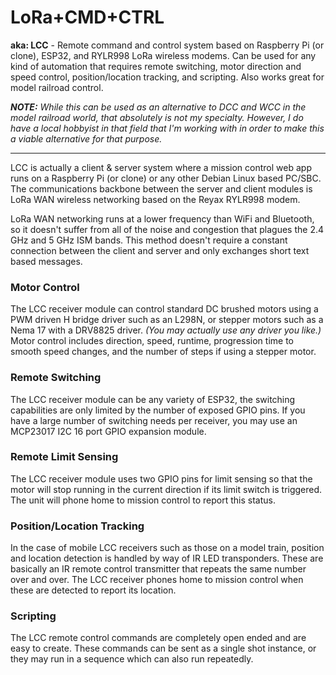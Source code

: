 # LoRa+CMD+CTRL
**aka: LCC** - Remote command and control system based on Raspberry Pi (or clone), ESP32, and RYLR998 LoRa wireless modems. Can be used for any kind of automation that requires remote switching, motor direction and speed control, position/location tracking, and scripting. Also works great for model railroad control.

_**NOTE:** While this can be used as an alternative to DCC and WCC in the model railroad world, that absolutely is not my specialty. However, I do have a local hobbyist in that field that I'm working with in order to make this a viable alternative for that purpose._

---

LCC is actually a client & server system where a mission control web app runs on a Raspberry Pi (or clone) or any other Debian Linux based PC/SBC. The communications backbone between the server and client modules is LoRa WAN wireless networking based on the Reyax RYLR998 modem.

LoRa WAN networking runs at a lower frequency than WiFi and Bluetooth, so it doesn't suffer from all of the noise and congestion that plagues the 2.4 GHz and 5 GHz ISM bands. This method doesn't require a constant connection between the client and server and only exchanges short text based messages.

### Motor Control
The LCC receiver module can control standard DC brushed motors using a PWM driven H bridge driver such as an L298N, or stepper motors such as a Nema 17 with a DRV8825 driver. _(You may actually use any driver you like.)_ Motor control includes direction, speed, runtime, progression time to smooth speed changes, and the number of steps if using a stepper motor.

### Remote Switching
The LCC receiver module can be any variety of ESP32, the switching capabilities are only limited by the number of exposed GPIO pins. If you have a large number of switching needs per receiver, you may use an MCP23017 I2C 16 port GPIO expansion module.

### Remote Limit Sensing
The LCC receiver module uses two GPIO pins for limit sensing so that the motor will stop running in the current direction if its limit switch is triggered. The unit will phone home to mission control to report this status.

### Position/Location Tracking
In the case of mobile LCC receivers such as those on a model train, position and location detection is handled by way of IR LED transponders. These are basically an IR remote control transmitter that repeats the same number over and over. The LCC receiver phones home to mission control when these are detected to report its location.

### Scripting
The LCC remote control commands are completely open ended and are easy to create. These commands can be sent as a single shot instance, or they may run in a sequence which can also run repeatedly.
